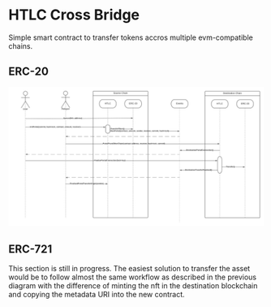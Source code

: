 # HTLC Cross Bridge

Simple smart contract to transfer tokens accros multiple evm-compatible chains.

## ERC-20

![erc-20 transfer](./resources/Architecture-diagram.png)

## ERC-721

This section is still in progress. The easiest solution to transfer the asset would be to follow almost the same workflow as described in the previous diagram with the difference of minting the nft in the destination blockchain and copying the metadata URI into the new contract.
